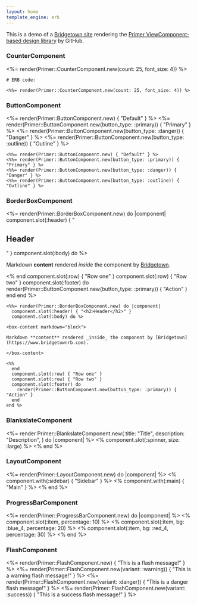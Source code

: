 ```yaml
---
layout: home
template_engine: erb
---
```


This is a demo of a [Bridgetown site](https://www.bridgetownrb.com) rendering the [Primer ViewComponent-based design library](https://primer.style/view-components/) by GitHub.


### CounterComponent

<%= render(Primer::CounterComponent.new(count: 25, font_size: 4)) %>

```erb
# ERB code:

<%%= render(Primer::CounterComponent.new(count: 25, font_size: 4)) %>
```

### ButtonComponent

<%= render(Primer::ButtonComponent.new) { "Default" } %>
<%= render(Primer::ButtonComponent.new(button_type: :primary)) { "Primary" } %>
<%= render(Primer::ButtonComponent.new(button_type: :danger)) { "Danger" } %>
<%= render(Primer::ButtonComponent.new(button_type: :outline)) { "Outline" } %>

```erb
<%%= render(Primer::ButtonComponent.new) { "Default" } %>
<%%= render(Primer::ButtonComponent.new(button_type: :primary)) { "Primary" } %>
<%%= render(Primer::ButtonComponent.new(button_type: :danger)) { "Danger" } %>
<%%= render(Primer::ButtonComponent.new(button_type: :outline)) { "Outline" } %>
```

### BorderBoxComponent

<%= render(Primer::BorderBoxComponent.new) do |component|
  component.slot(:header) { "<h2>Header</h2>" }
  component.slot(:body) do %>

<box-content markdown="block">

Markdown **content** rendered _inside_ the component by [Bridgetown](https://www.bridgetownrb.com).

</box-content>

<%
  end
  component.slot(:row) { "Row one" }
  component.slot(:row) { "Row two" }
  component.slot(:footer) do
    render(Primer::ButtonComponent.new(button_type: :primary)) { "Action" }
  end
end %>

```erb
<%%= render(Primer::BorderBoxComponent.new) do |component|
  component.slot(:header) { "<h2>Header</h2>" }
  component.slot(:body) do %>

<box-content markdown="block">

Markdown **content** rendered _inside_ the component by [Bridgetown](https://www.bridgetownrb.com).

</box-content>

<%%
  end
  component.slot(:row) { "Row one" }
  component.slot(:row) { "Row two" }
  component.slot(:footer) do
    render(Primer::ButtonComponent.new(button_type: :primary)) { "Action" }
  end
end %>
```

### BlankslateComponent

<%= render Primer::BlankslateComponent.new(
  title: "Title",
  description: "Description",
) do |component| %>
  <% component.slot(:spinner, size: :large) %>
<% end %>

### LayoutComponent

<%= render(Primer::LayoutComponent.new) do |component| %>
  <% component.with(:sidebar) { "Sidebar" } %>
  <% component.with(:main) { "Main" } %>
<% end %>

### ProgressBarComponent

<%= render(Primer::ProgressBarComponent.new) do |component| %>
  <% component.slot(:item, percentage: 10) %>
  <% component.slot(:item, bg: :blue_4, percentage: 20) %>
  <% component.slot(:item, bg: :red_4, percentage: 30) %>
<% end %>

### FlashComponent

<%= render(Primer::FlashComponent.new) { "This is a flash message!" } %>
<%= render(Primer::FlashComponent.new(variant: :warning)) { "This is a warning flash message!" } %>
<%= render(Primer::FlashComponent.new(variant: :danger)) { "This is a danger flash message!" } %>
<%= render(Primer::FlashComponent.new(variant: :success)) { "This is a success flash message!" } %>
